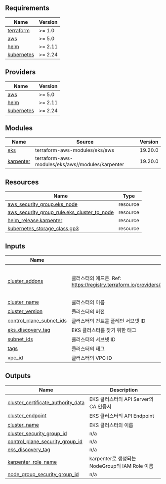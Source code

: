 ## Requirements

| Name | Version |
|------|---------|
| <a name="requirement_terraform"></a> [terraform](#requirement\_terraform) | >= 1.0 |
| <a name="requirement_aws"></a> [aws](#requirement\_aws) | >= 5.0 |
| <a name="requirement_helm"></a> [helm](#requirement\_helm) | >= 2.11 |
| <a name="requirement_kubernetes"></a> [kubernetes](#requirement\_kubernetes) | >= 2.24 |

## Providers

| Name | Version |
|------|---------|
| <a name="provider_aws"></a> [aws](#provider\_aws) | >= 5.0 |
| <a name="provider_helm"></a> [helm](#provider\_helm) | >= 2.11 |
| <a name="provider_kubernetes"></a> [kubernetes](#provider\_kubernetes) | >= 2.24 |

## Modules

| Name | Source | Version |
|------|--------|---------|
| <a name="module_eks"></a> [eks](#module\_eks) | terraform-aws-modules/eks/aws | 19.20.0 |
| <a name="module_karpenter"></a> [karpenter](#module\_karpenter) | terraform-aws-modules/eks/aws//modules/karpenter | 19.20.0 |

## Resources

| Name | Type |
|------|------|
| [aws_security_group.eks_node](https://registry.terraform.io/providers/hashicorp/aws/latest/docs/resources/security_group) | resource |
| [aws_security_group_rule.eks_cluster_to_node](https://registry.terraform.io/providers/hashicorp/aws/latest/docs/resources/security_group_rule) | resource |
| [helm_release.karpenter](https://registry.terraform.io/providers/hashicorp/helm/latest/docs/resources/release) | resource |
| [kubernetes_storage_class.gp3](https://registry.terraform.io/providers/hashicorp/kubernetes/latest/docs/resources/storage_class) | resource |

## Inputs

| Name | Description | Type | Default | Required |
|------|-------------|------|---------|:--------:|
| <a name="input_cluster_addons"></a> [cluster\_addons](#input\_cluster\_addons) | 클러스터의 애드온. Ref: https://registry.terraform.io/providers/hashicorp/aws/latest/docs/resources/eks_cluster#addons | <pre>map(object({<br>    addon_version        = string<br>    configuration_values = string<br>  }))</pre> | `{}` | no |
| <a name="input_cluster_name"></a> [cluster\_name](#input\_cluster\_name) | 클러스터의 이름 | `string` | n/a | yes |
| <a name="input_cluster_version"></a> [cluster\_version](#input\_cluster\_version) | 클러스터의 버전 | `string` | n/a | yes |
| <a name="input_control_plane_subnet_ids"></a> [control\_plane\_subnet\_ids](#input\_control\_plane\_subnet\_ids) | 클러스터의 컨트롤 플레인 서브넷 ID | `list(string)` | n/a | yes |
| <a name="input_eks_discovery_tag"></a> [eks\_discovery\_tag](#input\_eks\_discovery\_tag) | EKS 클러스터를 찾기 위한 태그 | `map(number)` | n/a | yes |
| <a name="input_subnet_ids"></a> [subnet\_ids](#input\_subnet\_ids) | 클러스터의 서브넷 ID | `list(string)` | n/a | yes |
| <a name="input_tags"></a> [tags](#input\_tags) | 클러스터의 태그 | `map(string)` | `{}` | no |
| <a name="input_vpc_id"></a> [vpc\_id](#input\_vpc\_id) | 클러스터의 VPC ID | `string` | n/a | yes |

## Outputs

| Name | Description |
|------|-------------|
| <a name="output_cluster_certificate_authority_data"></a> [cluster\_certificate\_authority\_data](#output\_cluster\_certificate\_authority\_data) | EKS 클러스터의 API Server의 CA 인증서 |
| <a name="output_cluster_endpoint"></a> [cluster\_endpoint](#output\_cluster\_endpoint) | EKS 클러스터의 API Endpoint |
| <a name="output_cluster_name"></a> [cluster\_name](#output\_cluster\_name) | EKS 클러스터의 이름 |
| <a name="output_cluster_security_group_id"></a> [cluster\_security\_group\_id](#output\_cluster\_security\_group\_id) | n/a |
| <a name="output_control_plane_security_group_id"></a> [control\_plane\_security\_group\_id](#output\_control\_plane\_security\_group\_id) | n/a |
| <a name="output_eks_discovery_tag"></a> [eks\_discovery\_tag](#output\_eks\_discovery\_tag) | n/a |
| <a name="output_karpenter_role_name"></a> [karpenter\_role\_name](#output\_karpenter\_role\_name) | karpenter로 생성되는 NodeGroup의 IAM Role 이름 |
| <a name="output_node_group_security_group_id"></a> [node\_group\_security\_group\_id](#output\_node\_group\_security\_group\_id) | n/a |
